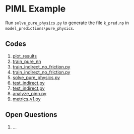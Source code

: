 # PIML Example

Run `solve_pure_physics.py` to generate the file `k_pred.np` in `model_predictions\pure_physics`.

## Codes
1. [plot_results](plot_results.py)
1. [train_pure_nn](train_pure_nn.py)
1. [train_indirect_no_friction.py](train_indirect_no_friction.py)
1. [train_indirect_no_friction.py](train_indirect_no_friction.py)
1. [solve_pure_physics.py](solve_pure_physics.py)
1. [test_indirect.py](test_indirect.py)
1. [test_indirect.py](test_indirect.py)
1. [analyze_pinn.py](analyze_pinn.py)
1. [metrics_v1.py](metrics_v1.py)


## Open Questions
1. ...



























